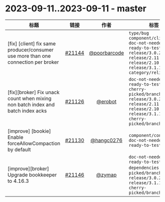 # 2023-09-11..2023-09-11 - master
| 标题 | 链接 | 作者 | 标签 |
| - | :--: | :--: | - |
| [fix] [client] fix same producer/consumer use more than one connection per broker | [#21144](https://github.com/apache/pulsar/pull/21144) | [@poorbarcode](https://github.com/poorbarcode) | `type/bug` `component/client` `doc-not-needed` `ready-to-test` `release/3.0.2` `release/2.11.3` `release/2.10.6` `release/3.1.1` `category/reliability`  | 
| [fix][broker] Fix unack count when mixing non batch index and batch index acks | [#21126](https://github.com/apache/pulsar/pull/21126) | [@erobot](https://github.com/erobot) | `doc-not-needed` `ready-to-test` `cherry-picked/branch-3.0` `release/3.0.2` `release/2.11.3` `release/2.10.6` `release/3.1.1` `cherry-picked/branch-3.1`  | 
| [improve] [bookie] Enable forceAllowCompaction by default | [#21130](https://github.com/apache/pulsar/pull/21130) | [@hangc0276](https://github.com/hangc0276) | `component/config` `doc-not-needed` `ready-to-test`  | 
| [improve][broker] Upgrade bookkeeper to 4.16.3 | [#21146](https://github.com/apache/pulsar/pull/21146) | [@zymap](https://github.com/zymap) | `doc-not-needed` `ready-to-test` `dependencies` `cherry-picked/branch-3.0` `release/3.0.2` `release/3.1.1` `cherry-picked/branch-3.1`  | 
